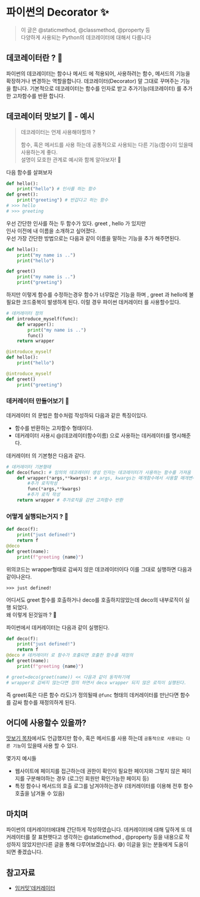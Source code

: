 # 파이썬의 Decorator ✨

> 이 글은 @staticmethod, @classmethod, @property 등  
> 다양하게 사용되는 Python의 데코레이터에 대해서 다룹니다

## 데코레이터란 ? 👀

파이썬의 데코레이터는 함수나 메서드 에 적용되어, 사용하려는 함수, 메서드의 기능을 확장하거나 변경하는 역할을합니다. 데코레이터(Decorator) 말 그대로 꾸며주는 기능을 합니다. 기본적으로 데코레이터는 함수를 인자로 받고 추가기능(데코레이터) 를 추가한 고차함수를 반환 합니다.

## 데코레이터 맛보기 👅 - 예시

> 데코레이터는 언제 사용해야할까 ?
>
> 함수, 혹은 메서드를 사용 하는데 공통적으로 사용되는 다른 기능(함수)이 있을때 사용하는게 좋다.  
> 설명이 모호한 관계로 예시와 함께 알아보자! 🤔

다음 함수를 살펴보자

```python
def hello():
    print("hello") # 인사를 하는 함수
def greet():
    print("greeting") # 반갑다고 하는 함수
# >>> hello
# >>> greeting
```

우선 간단한 인사를 하는 두 함수가 있다. greet , hello 가 있지만  
인사 이전에 내 이름을 소개하고 싶어졌다.  
우선 가장 간단한 방법으로는 다음과 같이 이름을 말하는 기능을 추가 해주면된다.

```python
def hello():
    print("my name is ..")
    print("hello")

def greet()
    print("my name is ..")
    print("greeting")
```

하지만 이렇게 함수를 수정하는경우 함수가 너무많은 기능을 하며 , greet 과 hello에 불필요한 코드중복이 발생하게 된다.
이럴 경우 파이썬 데커레이터 를 사용할수있다.

```python
# 데커레이터 정의
def introduce_myself(func):
    def wrapper():
        print("my name is ..")
        func()
    return wrapper

@introduce_myself
def hello():
    print("hello")

@introduce_myself
def greet()
    print("greeting")
```

### 데커레이터 만들어보기 🐬

데커레이터 의 문법은 함수처럼 작성하되 다음과 같은 특징이있다.

- 함수를 반환하는 고차함수 형태이다.
- 데커레이터 사용시 @(데코레이터함수이름) 으로 사용하는 데커레이터를 명시해준다.

데커레이터 의 기본형은 다음과 같다.

```python
# 데커레이터 기본형태
def deco(func): # 임의의 데코레이터 생성 인자는 데코레이터가 사용하는 함수를 가져옴
    def wrapper(*args,**kwargs): # args, kwargs는 매개함수에서 사용할 매개변수
        #추가 로직작성
        func(*args,**kwargs)
        #추가 로직 작성
    return wrapper # 추가로직을 감싼 고차함수 반환
```

### 어떻게 실행되는거지 ? 👀

```python
def deco(f):
    print("just defined!")
    return f
@deco
def greet(name):
    print(f"greeting {name}")
```

위의코드는 wrapper형태로 감싸지 않은 데코레이터이다 이를 그대로 실행하면 다음과 같이나온다.

```
>>> just defined!
```

어디서도 greet 함수를 호출하거나 deco를 호출하지않았는데 deco의 내부로직이 실행 되었다.  
왜 이렇게 된것일까 ? 🤔

파이썬에서 데커레이터는 다음과 같이 실행된다.

```python
def deco(f):
    print("just defined!")
    return f
@deco # 데커레이터 로 함수가 호출되면 호출한 함수를 재정의
def greet(name):
    print(f"greeting {name}")

# greet=deco(greet(name)) << 다음과 같이 동작하기에
# wrapper로 감싸지 않는다면 정의 하면서 deco wrapper 되지 않은 로직이 실행된다.
```

즉 greet(혹은 다른 함수 라도)가 정의될때 `@func` 형태의 데커레이터를 만난다면 함수를 감싸 함수를 재정의하게 된다.

## 어디에 사용할수 있을까?

[맛보기 목차](#데코레이터-맛보기-👅---예시)에서도 언급했지만 함수, 혹은 메서드를 사용 하는데 `공통적으로 사용되는 다른 기능`이 있을때 사용 할 수 있다.

몇가지 예시들

- 웹사이트에 페이지를 접근하는데 권한이 확인이 필요한 페이지와 그렇지 않은 페이지를 구분해야하는 경우 (로그인 회원만 확인가능한 페이지 등)
- 특정 함수나 메서드의 호출 로그를 남겨야하는경우 (데커레이터를 이용해 전후 함수호출을 남겨둘 수 있음)

## 마치며

파이썬의 데커레이터에대해 간단하게 작성하였습니다. 데커레이터에 대해 딮하게 또 데커레이터를 잘 표현햇다고 생각하는 @staticmethod , @property 등을 내용으로 작성하지 않았지만(다른 글을 통해 다루어보겠습니다. 😅) 이글을 읽는 분들에게 도움이 되면 좋겠습니다.

## 참고자료

- [임커밋'데커레이터](https://www.youtube.com/watch?v=3t26Z4vk7XE)
